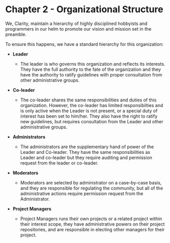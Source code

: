 # Chapter 2 - Organizational Structure

We, Clarity, maintain a hierarchy of highly disciplined hobbyists and programmers in our helm to promote our vision and mission
set in the preamble. 

To ensure this happens, we have a standard hierarchy for this organization:

- **Leader**
  - The leader is who governs this organization and reflects its interests. They have the full authority to the fate of the organization
  and they have the authority to ratify guidelines with proper consultation from other administrative groups.


- **Co-leader**
  - The co-leader shares the same responsibilities and duties of this organization. However, the co-leader has limited responsibilties
  and is only active when the Leader is not present, or a special duty of interest has been set to him/her. They also have the right to ratify
  new guidelines, but requires consultation from the Leader and other administrative groups.
  
  
- **Administrators**
  - The administrators are the supplementary hand of power of the Leader and Co-leader. They have the same responsibilities as Leader and co-leader
  but they require auditing and permission request from the leader or co-leader.


- **Moderators**
  - Moderators are selected by administrator on a case-by-case basis, and they are responsible for regulating the community, but all of the administrative
  actions require permission request from the Administrator.
  
  
- **Project Managers**
  - Project Managers runs their own projects or a related project within their interest scope, they have administrative powers on their project repositories,
  and are responsible in electing other managers for their project.
  
  

